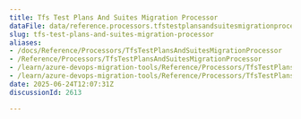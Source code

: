 ```yaml
---
title: Tfs Test Plans And Suites Migration Processor
dataFile: data/reference.processors.tfstestplansandsuitesmigrationprocessor.yaml
slug: tfs-test-plans-and-suites-migration-processor
aliases:
- /docs/Reference/Processors/TfsTestPlansAndSuitesMigrationProcessor
- /Reference/Processors/TfsTestPlansAndSuitesMigrationProcessor
- /learn/azure-devops-migration-tools/Reference/Processors/TfsTestPlansAndSuitesMigrationProcessor
- /learn/azure-devops-migration-tools/Reference/Processors/TfsTestPlansAndSuitesMigrationProcessor/index.md
date: 2025-06-24T12:07:31Z
discussionId: 2613

---
```


